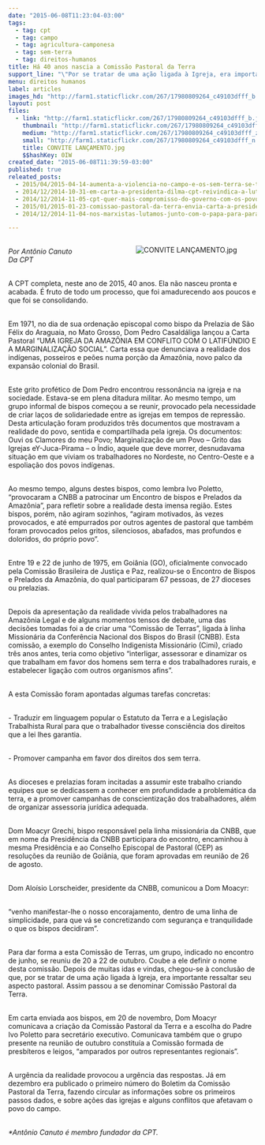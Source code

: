 ```yaml
---
date: "2015-06-08T11:23:04-03:00"
tags:
  - tag: cpt
  - tag: campo
  - tag: agricultura-camponesa
  - tag: sem-terra
  - tag: direitos-humanos
title: Há 40 anos nascia a Comissão Pastoral da Terra
support_line: "\"Por se tratar de uma ação ligada à Igreja, era importante ressaltar seu aspecto pastoral. Assim passou a se denominar Comissão Pastoral da Terra”, comenta Antônio Canuto."
menu: direitos humanos
label: articles
images_hd: "http://farm1.staticflickr.com/267/17980809264_c49103dfff_b.jpg"
layout: post
files:
  - link: "http://farm1.staticflickr.com/267/17980809264_c49103dfff_b.jpg"
    thumbnail: "http://farm1.staticflickr.com/267/17980809264_c49103dfff_t.jpg"
    medium: "http://farm1.staticflickr.com/267/17980809264_c49103dfff_z.jpg"
    small: "http://farm1.staticflickr.com/267/17980809264_c49103dfff_n.jpg"
    title: CONVITE LANÇAMENTO.jpg
    $$hashKey: 0IW
created_date: "2015-06-08T11:39:59-03:00"
published: true
releated_posts:
  - 2015/04/2015-04-14-aumenta-a-violencia-no-campo-e-os-sem-terra-se-transformam-em-alvo-principal.md
  - 2014/12/2014-10-31-em-carta-a-presidenta-dilma-cpt-reivindica-a-luta-dos-povos-do-campo.md
  - 2014/12/2014-11-05-cpt-quer-mais-compromisso-do-governo-com-os-povos-que-lutam-pela-terra.md
  - 2015/01/2015-01-23-comissao-pastoral-da-terra-envia-carta-a-presidente-dilma.md
  - 2014/12/2014-11-04-nos-marxistas-lutamos-junto-com-o-papa-para-parar-o-diabo.md

---
```

<figure class="image" style="float:right"><img alt="CONVITE LANÇAMENTO.jpg" src="http://farm1.staticflickr.com/267/17980809264_c49103dfff_b.jpg" />
<figcaption></figcaption>
</figure>

<p><br />
<em>Por Ant&ocirc;nio Canuto<br />
Da CPT</em></p>

<p><br />
A CPT completa, neste ano de 2015, 40 anos. Ela n&atilde;o nasceu pronta e acabada. &Eacute; fruto de todo um processo, que foi amadurecendo aos poucos e que foi se consolidando.</p>

<p><br />
Em 1971, no dia de sua ordena&ccedil;&atilde;o episcopal como bispo da Prelazia de S&atilde;o F&eacute;lix do Araguaia, no Mato Grosso, Dom Pedro Casald&aacute;liga lan&ccedil;ou a Carta Pastoral &ldquo;UMA IGREJA DA AMAZ&Ocirc;NIA EM CONFLITO COM O LATIF&Uacute;NDIO E A MARGINALIZA&Ccedil;&Atilde;O SOCIAL&rdquo;. Carta essa que denunciava a realidade dos ind&iacute;genas, posseiros e pe&otilde;es numa por&ccedil;&atilde;o da Amaz&ocirc;nia, novo palco da expans&atilde;o colonial do Brasil.</p>

<p><br />
Este grito prof&eacute;tico de Dom Pedro encontrou resson&acirc;ncia na igreja e na sociedade. Estava-se em plena ditadura militar. Ao mesmo tempo, um grupo informal de bispos come&ccedil;ou a se reunir, provocado pela necessidade de criar la&ccedil;os de solidariedade entre as igrejas em tempos de repress&atilde;o. Desta articula&ccedil;&atilde;o foram produzidos tr&ecirc;s documentos que mostravam a realidade do povo, sentida e compartilhada pela igreja. Os documentos: Ouvi os Clamores do meu Povo; Marginaliza&ccedil;&atilde;o de um Povo &ndash; Grito das Igrejas eY-Juca-Pirama &ndash; o &Iacute;ndio, aquele que deve morrer, desnudavama situa&ccedil;&atilde;o em que viviam os trabalhadores no Nordeste, no Centro-Oeste e a espolia&ccedil;&atilde;o dos povos ind&iacute;genas.</p>

<p><br />
Ao mesmo tempo, alguns destes bispos, como lembra Ivo Poletto, &ldquo;provocaram a CNBB a patrocinar um Encontro de bispos e Prelados da Amaz&ocirc;nia&rdquo;, para refletir sobre a realidade desta imensa regi&atilde;o. Estes bispos, por&eacute;m, n&atilde;o agiram sozinhos, &ldquo;agiram motivados, &agrave;s vezes provocados, e at&eacute; empurrados por outros agentes de pastoral que tamb&eacute;m foram provocados pelos gritos, silenciosos, abafados, mas profundos e doloridos, do pr&oacute;prio povo&rdquo;.</p>

<p><br />
Entre 19 e 22 de junho de 1975, em Goi&acirc;nia (GO), oficialmente convocado pela Comiss&atilde;o Brasileira de Justi&ccedil;a e Paz, realizou-se o Encontro de Bispos e Prelados da Amaz&ocirc;nia, do qual participaram 67 pessoas, de 27 dioceses ou prelazias.</p>

<p><br />
Depois da apresenta&ccedil;&atilde;o da realidade vivida pelos trabalhadores na Amaz&ocirc;nia Legal e de alguns momentos tensos de debate, uma das decis&otilde;es tomadas foi a de criar uma &ldquo;Comiss&atilde;o de Terras&rdquo;, ligada &agrave; linha Mission&aacute;ria da Confer&ecirc;ncia Nacional dos Bispos do Brasil (CNBB). Esta comiss&atilde;o, a exemplo do Conselho Indigenista Mission&aacute;rio (Cimi), criado tr&ecirc;s anos antes, teria como objetivo &ldquo;interligar, assessorar e dinamizar os que trabalham em favor dos homens sem terra e dos trabalhadores rurais, e estabelecer liga&ccedil;&atilde;o com outros organismos afins&rdquo;.</p>

<p><br />
A esta Comiss&atilde;o foram apontadas algumas tarefas concretas:</p>

<p><br />
- Traduzir em linguagem popular o Estatuto da Terra e a Legisla&ccedil;&atilde;o Trabalhista Rural para que o trabalhador tivesse consci&ecirc;ncia dos direitos que a lei lhes garantia.</p>

<p><br />
- Promover campanha em favor dos direitos dos sem terra.</p>

<p><br />
As dioceses e prelazias foram incitadas a assumir este trabalho criando equipes que se dedicassem a conhecer em profundidade a problem&aacute;tica da terra, e a promover campanhas de conscientiza&ccedil;&atilde;o dos trabalhadores, al&eacute;m de organizar assessoria jur&iacute;dica adequada.</p>

<p><br />
Dom Moacyr Grechi, bispo respons&aacute;vel pela linha mission&aacute;ria da CNBB, que em nome da Presid&ecirc;ncia da CNBB participara do encontro, encaminhou &agrave; mesma Presid&ecirc;ncia e ao Conselho Episcopal de Pastoral (CEP) as resolu&ccedil;&otilde;es da reuni&atilde;o de Goi&acirc;nia, que foram aprovadas em reuni&atilde;o de 26 de agosto.</p>

<p><br />
Dom Alo&iacute;sio Lorscheider, presidente da CNBB, comunicou a Dom Moacyr:</p>

<p><br />
&ldquo;venho manifestar-lhe o nosso encorajamento, dentro de uma linha de simplicidade, para que v&aacute; se concretizando com seguran&ccedil;a e tranquilidade o que os bispos decidiram&rdquo;.</p>

<p><br />
Para dar forma a esta Comiss&atilde;o de Terras, um grupo, indicado no encontro de junho, se reuniu de 20 a 22 de outubro. Coube a ele definir o nome desta comiss&atilde;o. Depois de muitas idas e vindas, chegou-se &agrave; conclus&atilde;o de que, por se tratar de uma a&ccedil;&atilde;o ligada &agrave; Igreja, era importante ressaltar seu aspecto pastoral. Assim passou a se denominar Comiss&atilde;o Pastoral da Terra.</p>

<p><br />
Em carta enviada aos bispos, em 20 de novembro, Dom Moacyr comunicava a cria&ccedil;&atilde;o da Comiss&atilde;o Pastoral da Terra e a escolha do Padre Ivo Poletto para secret&aacute;rio executivo. Comunicava tamb&eacute;m que o grupo presente na reuni&atilde;o de outubro constitu&iacute;a a Comiss&atilde;o formada de presb&iacute;teros e leigos, &ldquo;amparados por outros representantes regionais&rdquo;.</p>

<p><br />
A urg&ecirc;ncia da realidade provocou a urg&ecirc;ncia das respostas. J&aacute; em dezembro era publicado o primeiro n&uacute;mero do Boletim da Comiss&atilde;o Pastoral da Terra, fazendo circular as informa&ccedil;&otilde;es sobre os primeiros passos dados, e sobre a&ccedil;&otilde;es das igrejas e alguns conflitos que afetavam o povo do campo.</p>

<p><br />
<em>*Ant&ocirc;nio Canuto &eacute; membro fundador da CPT.</em></p>
